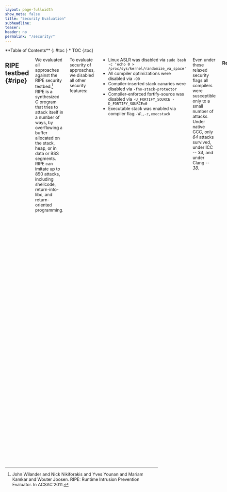 ```yaml
---
layout: page-fullwidth
show_meta: false
title: "Security Evaluation"
subheadline:
teaser:
header: no
permalink: "/security/"
---
```


<div class="row">
<div class="medium-4 medium-push-8 columns" markdown="1">
<div class="panel radius" markdown="1">
**Table of Contents**
{: #toc }
*  TOC
{:toc}
</div>
</div><!-- /.medium-4.columns -->



<div class="medium-8 medium-pull-4 columns" markdown="1">

## RIPE testbed  {#ripe}

We evaluated all approaches against the RIPE security testbed.[^ripe] RIPE is a synthesized C program that tries to attack itself in a number of ways, by overflowing a buffer allocated on the stack, heap, or in data or BSS segments. RIPE can imitate up to 850 attacks, including shellcode, return-into-libc, and return-oriented programming.

To evaluate security of approaches, we disabled all other security features:

* Linux ASLR was disabled via `sudo bash -c 'echo 0 > /proc/sys/kernel/randomize_va_space'`
* All compiler optimizations were disabled via `-O0`
* Compiler-inserted stack canaries were disabled via `-fno-stack-protector`
* Compiler-enforced fortify-source was disabled via `-U_FORTIFY_SOURCE -D_FORTIFY_SOURCE=0`
* Executable stack was enabled via compiler flag `-Wl,-z,execstack`

Even under these relaxed security flags all compilers were susceptible only to a small number of attacks. Under native GCC, only *64* attacks survived, under ICC -- *34*, and under Clang -- *38*.

### Results

| Approach                   | Working attacks |
|:---------------------------|----------------:|
| MPX (GCC) default*         | **41/64** (all memcpy and intra-object overflows) |
| MPX (GCC)                  | **0/64** (no working attacks) |
| MPX (GCC) no narrow bounds | **14/64** (all intra-object overflows)   |
|----
| MPX (ICC)                  | **0/34** (no working attacks) |
| MPX (ICC) no narrow bounds | **14/34** (all intra-object overflows) |
|----
| AddressSanitizer           | **12/64** (all intra-object overflows) |
| SoftBound                  | **14/38** (all intra-object overflows) |
| SafeCode                   | **14/38** (all intra-object overflows) |

{% include alert text='**Note 1**. In Col. 2, **41/64** means that 64 attacks were successful in native GCC version, and 41 attacks remained in MPX version.' %}
{% include alert text='**Note 2**. The "default" version of GCC-MPX means without `-fchkp-first-field-has-own-bounds` and with `BNDPRESERVE=0`, see below.' %}

Surprisingly, a default GCC-MPX version showed very poor results, with 41 attacks (or 64% of all possible attacks) succeeding. As it turned out, the default GCC-MPX flags are sub-optimal. First, we found a [bug](https://gcc.gnu.org/bugzilla/show_bug.cgi?id=78631) in the `memcpy` wrapper which forced bounds registers to be nullified, so the bounds checks on `memcpy` were rendered useless. This bug disappears if `BNDPRESERVE` is manually set to one. Second, the MPX pass in GCC does not narrow bounds for the first field of a struct by default, in contrast to ICC which is more strict. To catch intra-object overflows happening in the first field of structs one needs to pass the `-fchkp-first-field-has-own-bounds` flag to GCC. When we enabled these two flags, all attacks were prevented; all next rows in the table were tested with these flags.

Other results are expected. MPX versions without narrowing of bounds overlook 14 intra-object overflow attacks, where a vulnerable buffer and a victim object live in the same struct. The same attacks are overlooked by AddressSanitizer, SoftBound, and SafeCode. Interestingly, AddressSanitizer has 12 working attacks, i.e., two attacks less than other approaches. Though we did not inspect this in detail, AddressSanitizer was able to prevent two shellcode intra-object attacks on the heap.

We performed the same experiment with *only-writes* versions of these approaches, and the results were exactly the same. This is explained by the fact that RIPE constructs only control-flow hijacking attacks and not information leaks (which could escape only-writes protection).

<small markdown="1">[Up to table of contents](#toc)</small>
{: .text-right }
---

### More details

Below are the logs which show which attacks worked under each approach.

* Native versions:
  * [GCC]({{ site.url }}{{ site.baseurl }}/code/ripe/gcc_native.txt)
  * [ICC]({{ site.url }}{{ site.baseurl }}/code/ripe/icc_native.txt)
  * [Clang]({{ site.url }}{{ site.baseurl }}/code/ripe/clang_native.txt)
* MPX versions:
  * [GCC default]({{ site.url }}{{ site.baseurl }}/code/ripe/badgcc_mpx.txt)
  * [GCC]({{ site.url }}{{ site.baseurl }}/code/ripe/gcc_mpx.txt)
  * [GCC only-writes]({{ site.url }}{{ site.baseurl }}/code/ripe/gcc_mpx_only_write.txt)
  * [GCC no narrow bounds]({{ site.url }}{{ site.baseurl }}/code/ripe/gcc_mpx_no_narrow_bounds.txt)
  * [GCC no narrow bounds only-writes]({{ site.url }}{{ site.baseurl }}/code/ripe/gcc_mpx_no_narrow_bounds_only_write.txt)
  * [ICC]({{ site.url }}{{ site.baseurl }}/code/ripe/icc_mpx.txt)
  * [ICC only-writes]({{ site.url }}{{ site.baseurl }}/code/ripe/icc_mpx_only_write.txt)
  * [ICC no narrow bounds]({{ site.url }}{{ site.baseurl }}/code/ripe/icc_mpx_no_narrow_bounds.txt)
  * [ICC no narrow bounds only-writes]({{ site.url }}{{ site.baseurl }}/code/ripe/icc_mpx_no_narrow_bounds_only_write.txt)
* AddressSanitizer versions:
  * [full]({{ site.url }}{{ site.baseurl }}/code/ripe/gcc_asan.txt)
  * [only-writes]({{ site.url }}{{ site.baseurl }}/code/ripe/gcc_asan_only_write.txt)
* [SoftBound]({{ site.url }}{{ site.baseurl }}/code/ripe/clang_softbound.txt)
* [SafeCode]({{ site.url }}{{ site.baseurl }}/code/ripe/clang_safecode.txt)


<small markdown="1">[Up to table of contents](#toc)</small>
{: .text-right }

</div><!-- /.medium-8.columns -->
</div><!-- /.row -->

[^ripe]: John Wilander and Nick Nikiforakis and Yves Younan and Mariam Kamkar and Wouter Joosen. RIPE: Runtime Intrusion Prevention Evaluator. In ACSAC'2011.